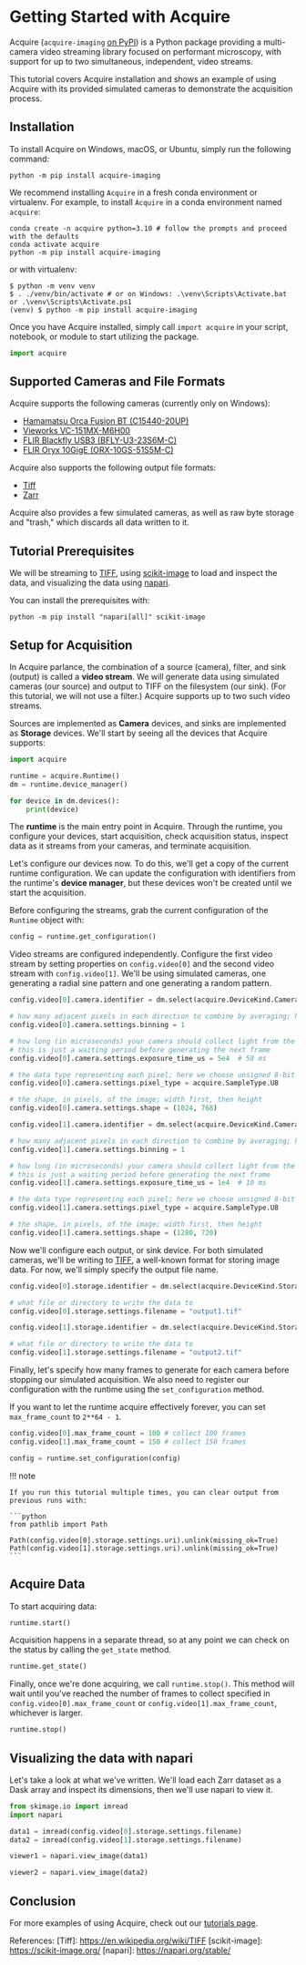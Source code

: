 # Getting Started with Acquire

Acquire (`acquire-imaging` [on PyPI](https://pypi.org/project/acquire-imaging/)) is a Python package providing a multi-camera video streaming library focused on performant microscopy, with support for up to two simultaneous, independent, video streams.

This tutorial covers Acquire installation and shows an example of using Acquire with its provided simulated cameras to demonstrate the acquisition process.

## Installation

To install Acquire on Windows, macOS, or Ubuntu, simply run the following command:

```
python -m pip install acquire-imaging
```

We recommend installing `Acquire` in a fresh conda environment or virtualenv.
For example, to install `Acquire` in a conda environment named `acquire`:

```
conda create -n acquire python=3.10 # follow the prompts and proceed with the defaults
conda activate acquire
python -m pip install acquire-imaging
```

or with virtualenv:

```shell
$ python -m venv venv
$ . ./venv/bin/activate # or on Windows: .\venv\Scripts\Activate.bat or .\venv\Scripts\Activate.ps1
(venv) $ python -m pip install acquire-imaging
```

Once you have Acquire installed, simply call `import acquire` in your script, notebook, or module to start utilizing the package.

```python
import acquire
```

## Supported Cameras and File Formats

Acquire supports the following cameras (currently only on Windows):

- [Hamamatsu Orca Fusion BT (C15440-20UP)](https://www.hamamatsu.com/eu/en/product/cameras/cmos-cameras/C15440-20UP.html)
- [Vieworks VC-151MX-M6H00](https://www.visionsystech.com/products/cameras/vieworks-vc-151mx-sony-imx411-sensor-ultra-high-resolution-cmos-camera-151-mp)
- [FLIR Blackfly USB3 (BFLY-U3-23S6M-C)](https://www.flir.com/products/blackfly-usb3/?model=BFLY-U3-23S6M-C&vertical=machine+vision&segment=iis)
- [FLIR Oryx 10GigE (ORX-10GS-51S5M-C)](https://www.flir.com/products/oryx-10gige/?model=ORX-10GS-51S5M-C&vertical=machine+vision&segment=iis)

Acquire also supports the following output file formats:

- [Tiff](https://en.wikipedia.org/wiki/TIFF)
- [Zarr](https://zarr.dev/)

Acquire also provides a few simulated cameras, as well as raw byte storage and "trash," which discards all data written to it.

## Tutorial Prerequisites

We will be streaming to [TIFF](http://bigtiff.org/), using [scikit-image](https://scikit-image.org/) to load and inspect the data, and visualizing the data using [napari](https://napari.org/stable/).

You can install the prerequisites with:

```
python -m pip install "napari[all]" scikit-image
```

## Setup for Acquisition

In Acquire parlance, the combination of a source (camera), filter, and sink (output) is called a **video stream**.
We will generate data using simulated cameras (our source) and output to TIFF on the filesystem (our sink).
(For this tutorial, we will not use a filter.)
Acquire supports up to two such video streams.

Sources are implemented as **Camera** devices, and sinks are implemented as **Storage** devices.
We'll start by seeing all the devices that Acquire supports:

```python
import acquire

runtime = acquire.Runtime()
dm = runtime.device_manager()

for device in dm.devices():
    print(device)
```

The **runtime** is the main entry point in Acquire.
Through the runtime, you configure your devices, start acquisition, check acquisition status, inspect data as it streams from your cameras, and terminate acquisition.

Let's configure our devices now.
To do this, we'll get a copy of the current runtime configuration.
We can update the configuration with identifiers from the runtime's **device manager**, but these devices won't be created until we start the acquisition.

Before configuring the streams, grab the current configuration of the `Runtime` object with:

```python
config = runtime.get_configuration()
```

Video streams are configured independently.
Configure the first video stream by setting properties on `config.video[0]` and the second video stream with `config.video[1]`.
We'll be using simulated cameras, one generating a radial sine pattern and one generating a random pattern.

```python
config.video[0].camera.identifier = dm.select(acquire.DeviceKind.Camera, "simulated: radial sin")

# how many adjacent pixels in each direction to combine by averaging; here, 1 means not to combine
config.video[0].camera.settings.binning = 1

# how long (in microseconds) your camera should collect light from the sample; for simulated cameras,
# this is just a waiting period before generating the next frame
config.video[0].camera.settings.exposure_time_us = 5e4  # 50 ms

# the data type representing each pixel; here we choose unsigned 8-bit integer
config.video[0].camera.settings.pixel_type = acquire.SampleType.U8

# the shape, in pixels, of the image; width first, then height
config.video[0].camera.settings.shape = (1024, 768)
```


```python
config.video[1].camera.identifier = dm.select(acquire.DeviceKind.Camera, "simulated: uniform random")

# how many adjacent pixels in each direction to combine by averaging; here, 1 means not to combine
config.video[1].camera.settings.binning = 1

# how long (in microseconds) your camera should collect light from the sample; for simulated cameras,
# this is just a waiting period before generating the next frame
config.video[1].camera.settings.exposure_time_us = 1e4  # 10 ms

# the data type representing each pixel; here we choose unsigned 8-bit integer
config.video[1].camera.settings.pixel_type = acquire.SampleType.U8

# the shape, in pixels, of the image; width first, then height
config.video[1].camera.settings.shape = (1280, 720)
```

Now we'll configure each output, or sink device.
For both simulated cameras, we'll be writing to [TIFF](http://bigtiff.org/), a well-known format for storing image data.
For now, we'll simply specify the output file name. 

```python
config.video[0].storage.identifier = dm.select(acquire.DeviceKind.Storage, "Tiff")

# what file or directory to write the data to
config.video[0].storage.settings.filename = "output1.tif"
```


```python
config.video[1].storage.identifier = dm.select(acquire.DeviceKind.Storage, "Tiff")

# what file or directory to write the data to
config.video[1].storage.settings.filename = "output2.tif"
```

Finally, let's specify how many frames to generate for each camera before stopping our simulated acquisition.
We also need to register our configuration with the runtime using the `set_configuration` method.

If you want to let the runtime acquire effectively forever, you can set `max_frame_count` to `2**64 - 1`.

```python
config.video[0].max_frame_count = 100 # collect 100 frames
config.video[1].max_frame_count = 150 # collect 150 frames

config = runtime.set_configuration(config)
```

!!! note

    If you run this tutorial multiple times, you can clear output from previous runs with:

    ```python
    from pathlib import Path

    Path(config.video[0].storage.settings.uri).unlink(missing_ok=True)
    Path(config.video[1].storage.settings.uri).unlink(missing_ok=True)
    ```

## Acquire Data

To start acquiring data:

```python
runtime.start()
```

Acquisition happens in a separate thread, so at any point we can check on the status by calling the  `get_state` method.

```python
runtime.get_state()
```

Finally, once we're done acquiring, we call `runtime.stop()`.
This method will wait until you've reached the number of frames to collect specified in `config.video[0].max_frame_count` or `config.video[1].max_frame_count`, whichever is larger.

```python
runtime.stop()
```

## Visualizing the data with napari

Let's take a look at what we've written.
We'll load each Zarr dataset as a Dask array and inspect its dimensions, then we'll use napari to view it.

```python
from skimage.io import imread
import napari

data1 = imread(config.video[0].storage.settings.filename)
data2 = imread(config.video[1].storage.settings.filename)

viewer1 = napari.view_image(data1)

viewer2 = napari.view_image(data2)
```

## Conclusion

For more examples of using Acquire, check out our [tutorials page](tutorials/index.md).

References:
[Tiff]: https://en.wikipedia.org/wiki/TIFF
[scikit-image]: https://scikit-image.org/
[napari]: https://napari.org/stable/

